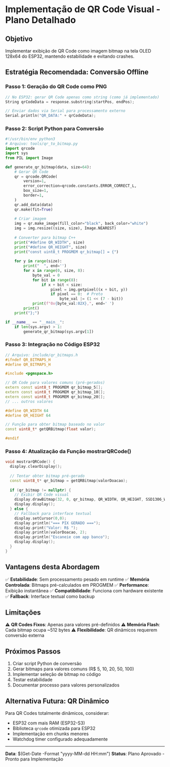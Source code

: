 # Implementação de QR Code Visual - Plano Detalhado

## Objetivo
Implementar exibição de QR Code como imagem bitmap na tela OLED 128x64 do ESP32, mantendo estabilidade e evitando crashes.

## Estratégia Recomendada: Conversão Offline

### Passo 1: Geração do QR Code como PNG
```cpp
// No ESP32: gerar QR Code apenas como string (como já implementado)
String qrCodeData = response.substring(startPos, endPos);

// Enviar dados via Serial para processamento externo
Serial.println("QR_DATA:" + qrCodeData);
```

### Passo 2: Script Python para Conversão
```python
#!/usr/bin/env python3
# Arquivo: tools/qr_to_bitmap.py
import qrcode
import sys
from PIL import Image

def generate_qr_bitmap(data, size=64):
    # Gerar QR Code
    qr = qrcode.QRCode(
        version=1,
        error_correction=qrcode.constants.ERROR_CORRECT_L,
        box_size=1,
        border=1,
    )
    qr.add_data(data)
    qr.make(fit=True)
    
    # Criar imagem
    img = qr.make_image(fill_color="black", back_color="white")
    img = img.resize((size, size), Image.NEAREST)
    
    # Converter para bitmap C++
    print("#define QR_WIDTH", size)
    print("#define QR_HEIGHT", size)
    print("const uint8_t PROGMEM qr_bitmap[] = {")
    
    for y in range(size):
        print("  ", end='')
        for x in range(0, size, 8):
            byte_val = 0
            for bit in range(8):
                if x + bit < size:
                    pixel = img.getpixel((x + bit, y))
                    if pixel == 0:  # Preto
                        byte_val |= (1 << (7 - bit))
            print(f"0x{byte_val:02X},", end=' ')
        print()
    print("};")

if __name__ == "__main__":
    if len(sys.argv) > 1:
        generate_qr_bitmap(sys.argv[1])
```

### Passo 3: Integração no Código ESP32
```cpp
// Arquivo: include/qr_bitmaps.h
#ifndef QR_BITMAPS_H
#define QR_BITMAPS_H

#include <pgmspace.h>

// QR Code para valores comuns (pré-gerados)
extern const uint8_t PROGMEM qr_bitmap_5[];
extern const uint8_t PROGMEM qr_bitmap_10[];
extern const uint8_t PROGMEM qr_bitmap_20[];
// ... outros valores

#define QR_WIDTH 64
#define QR_HEIGHT 64

// Função para obter bitmap baseado no valor
const uint8_t* getQRBitmap(float valor);

#endif
```

### Passo 4: Atualização da Função mostrarQRCode()
```cpp
void mostrarQRCode() {
  display.clearDisplay();
  
  // Tentar obter bitmap pré-gerado
  const uint8_t* qr_bitmap = getQRBitmap(valorDoacao);
  
  if (qr_bitmap != nullptr) {
    // Exibir QR Code visual
    display.drawBitmap(32, 0, qr_bitmap, QR_WIDTH, QR_HEIGHT, SSD1306_WHITE);
    display.display();
  } else {
    // Fallback para interface textual
    display.setCursor(0,0);
    display.println("=== PIX GERADO ===");
    display.print("Valor: R$ ");
    display.println(valorDoacao, 2);
    display.println("Escaneie com app banco");
    display.display();
  }
}
```

## Vantagens desta Abordagem

✅ **Estabilidade**: Sem processamento pesado em runtime
✅ **Memória Controlada**: Bitmaps pré-calculados em PROGMEM
✅ **Performance**: Exibição instantânea
✅ **Compatibilidade**: Funciona com hardware existente
✅ **Fallback**: Interface textual como backup

## Limitações

⚠️ **QR Codes Fixos**: Apenas para valores pré-definidos
⚠️ **Memória Flash**: Cada bitmap ocupa ~512 bytes
⚠️ **Flexibilidade**: QR dinâmicos requerem conversão externa

## Próximos Passos

1. Criar script Python de conversão
2. Gerar bitmaps para valores comuns (R$ 5, 10, 20, 50, 100)
3. Implementar seleção de bitmap no código
4. Testar estabilidade
5. Documentar processo para valores personalizados

## Alternativa Futura: QR Dinâmico

Para QR Codes totalmente dinâmicos, considerar:
- ESP32 com mais RAM (ESP32-S3)
- Biblioteca `qrcode` otimizada para ESP32
- Implementação em chunks menores
- Watchdog timer configurado adequadamente

---
**Data**: $(Get-Date -Format "yyyy-MM-dd HH:mm")
**Status**: Plano Aprovado - Pronto para Implementação
